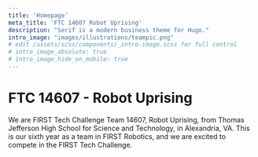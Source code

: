 ```yaml
---
title: 'Homepage'
meta_title: 'FTC 14607 Robot Uprising'
description: "Serif is a modern business theme for Hugo."
intro_image: "images/illustrations/teampic.png"
# edit /assets/scss/components/_intro-image.scss for full control
# intro_image_absolute: true
# intro_image_hide_on_mobile: true
---
```


# FTC 14607 - Robot Uprising

We are FIRST Tech Challenge Team 14607, Robot Uprising, from Thomas Jefferson High School for Science and Technology, in Alexandria, VA. This is our sixth year as a team in FIRST Robotics, and we are excited to compete in the FIRST Tech Challenge.
